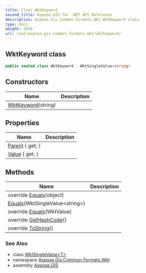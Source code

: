 ```yaml
---
title: Class WktKeyword
second_title: Aspose.GIS for .NET API Reference
description: Aspose.Gis.Common.Formats.Wkt.WktKeyword class. 
type: docs
weight: 1010
url: /net/aspose.gis.common.formats.wkt/wktkeyword/
---
```

## WktKeyword class

```csharp
public sealed class WktKeyword : WktSingleValue<string>
```

## Constructors

| Name | Description |
| --- | --- |
| [WktKeyword](wktkeyword/)(string) |  |

## Properties

| Name | Description |
| --- | --- |
| [Parent](../../aspose.gis.common.formats.wkt/wktvalue/parent/) { get; } |  |
| [Value](../../aspose.gis.common.formats.wkt/wktsinglevalue-1/value/) { get; } |  |

## Methods

| Name | Description |
| --- | --- |
| override [Equals](../../aspose.gis.common.formats.wkt/wktsinglevalue-1/equals/)(object) |  |
| [Equals](../../aspose.gis.common.formats.wkt/wktsinglevalue-1/equals/)(WktSingleValue&lt;string&gt;) |  |
| override [Equals](../../aspose.gis.common.formats.wkt/wktsinglevalue-1/equals/)(WktValue) |  |
| override [GetHashCode](../../aspose.gis.common.formats.wkt/wktsinglevalue-1/gethashcode/)() |  |
| override [ToString](../../aspose.gis.common.formats.wkt/wktsinglevalue-1/tostring/)() |  |

### See Also

* class [WktSingleValue&lt;T&gt;](../wktsinglevalue-1/)
* namespace [Aspose.Gis.Common.Formats.Wkt](../../aspose.gis.common.formats.wkt/)
* assembly [Aspose.GIS](../../)


